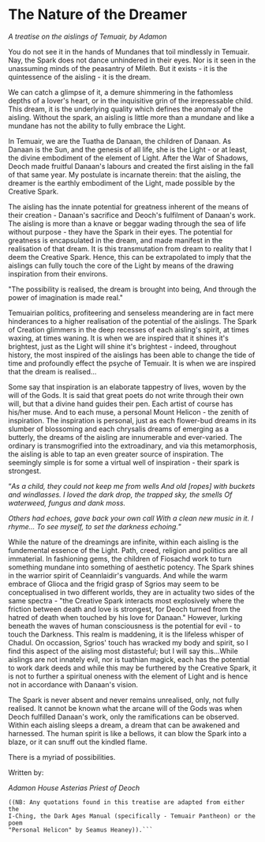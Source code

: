 # The Nature of the Dreamer

_A treatise on the aislings of Temuair, by Adamon_

You do not see it in the hands of Mundanes that toil mindlessly in Temuair.
Nay, the Spark does not dance unhindered in their eyes. Nor is it seen in the
unassuming minds of the peasantry of Mileth. But it exists - it is the
quintessence of the aisling - it is the dream.

We can catch a glimpse of it, a demure shimmering in the fathomless depths of a
lover's heart, or in the inquisitive grin of the irrepressable child. This
dream, it is the underlying quality which defines the anomaly of the aisling.
Without the spark, an aisling is little more than a mundane and like a mundane
has not the ability to fully embrace the Light.

In Temuair, we are the Tuatha de Danaan, the children of Danaan. As Danaan is
the Sun, and the genesis of all life, she is the Light - or at least, the
divine embodiment of the element of Light. After the War of Shadows, Deoch made
fruitful Danaan's labours and created the first aisling in the fall of that
same year. My postulate is incarnate therein: that the aisling, the dreamer is
the earthly embodiment of the Light, made possible by the Creative Spark.

The aisling has the innate potential for greatness inherent of the means of
their creation - Danaan's sacrifice and Deoch's fulfilment of Danaan's work.
The aisling is more than a knave or beggar wading through the sea of life
without purpose - they have the Spark in their eyes. The potential for
greatness is encapsulated in the dream, and made manifest in the realisation of
that dream. It is this transmutation from dream to reality that I deem the
Creative Spark. Hence, this can be extrapolated to imply that the aislings can
fully touch the core of the Light by means of the drawing inspiration from
their environs.

"The possibility is realised, the dream is brought into being,
And through the power of imagination is made real."

Temuairian politics, profiteering and senseless meandering are in fact mere
hinderances to a higher realisation of the potential of the aislings. The Spark
of Creation glimmers in the deep recesses of each aisling's spirit, at times
waxing, at times waning. It is when we are inspired that it shines it's
brightest, just as the Light will shine it's brightest - indeed, throughout
history, the most inspired of the aislings has been able to change the tide of
time and profoundly effect the psyche of Temuair. It is when we are inspired
that the dream is realised...

Some say that inspiration is an elaborate tappestry of lives, woven by the will
of the Gods. It is said that great poets do not write through their own will,
but that a divine hand guides their pen. Each artist of course has his/her
muse. And to each muse, a personal Mount Helicon - the zenith of inspiration.
The inspiration is personal, just as each flower-bud dreams in its slumber of
blossoming and each chrysalis dreams of emerging as a butterly, the dreams of
the aisling are innumerable and ever-varied. The ordinary is transmogrified
into the extroadinary, and via this metamorphosis, the aisling is able to tap
an even greater source of inspiration. The seemingly simple is for some a
virtual well of inspiration - their spark is strongest.

“_As a child, they could not keep me from wells
And old [ropes] with buckets and windlasses.
I loved the dark drop, the trapped sky, the smells
Of waterweed, fungus and dank moss._

_Others had echoes, gave back your own call
With a clean new music in it.
I rhyme...
To see myself, to set the darkness echoing._”

While the nature of the dreamings are infinite, within each aisling is the
fundemental essence of the Light. Path, creed, religion and politics are all
immaterial. In fashioning gems, the children of Fiosachd work to turn something
mundane into something of aesthetic potency. The Spark shines in the warrior
spirit of Ceannlaidir's vanguards. And while the warm embrace of Glioca and the
frigid grasp of Sgrios may seem to be conceptualised in two different worlds,
they are in actuality two sides of the same spectra - "the Creative Spark
interacts most explosively where the friction between death and love is
strongest, for Deoch turned from the hatred of death when touched by his love
for Danaan." However, lurking beneath the waves of human consciousness is the
potential for evil - to touch the Darkness. This realm is maddening, it is the
lifeless whisper of Chadul. On occassion, Sgrios' touch has wracked my body and
spirit, so I find this aspect of the aisling most distasteful; but I will say
this...While aislings are not innately evil, nor is tuathian magick, each
has the potential to work dark deeds and while this may be furthered by the
Creative Spark, it is not to further a spiritual oneness with the element of
Light and is hence not in accordance with Danaan's vision.

The Spark is never absent and never remains unrealised, only, not fully
realised. It cannot be known what the arcane will of the Gods was when Deoch
fulfilled Danaan's work, only the ramifications can be observed. Within each
aisling sleeps a dream, a dream that can be awakened and harnessed. The human
spirit is like a bellows, it can blow the Spark into a blaze, or it can snuff
out the kindled flame.

There is a myriad of possibilities.

Written by:

_Adamon_
_House Asterias_
_Priest of Deoch_

```
((NB: Any quotations found in this treatise are adapted from either the
I-Ching, the Dark Ages Manual (specifically - Temuair Pantheon) or the poem
"Personal Helicon" by Seamus Heaney)).```

